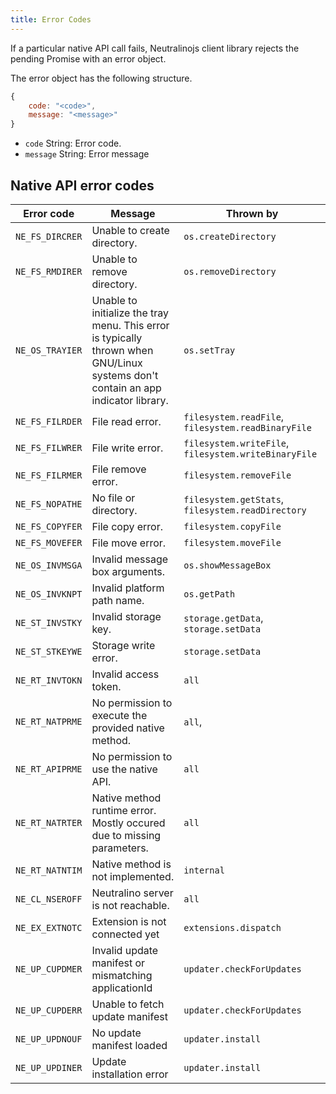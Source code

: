 ```yaml
---
title: Error Codes
---
```


If a particular native API call fails, Neutralinojs client library rejects the pending Promise with an error object.

The error object has the following structure.

```js
{
    code: "<code>",
    message: "<message>"
}
```

- `code` String: Error code.
- `message` String: Error message

## Native API error codes

| Error code                    | Message                                             | Thrown by
| --------------------------- | ------------------------------------------------------- | --------
| `NE_FS_DIRCRER`| Unable to create directory.        | `os.createDirectory`
| `NE_FS_RMDIRER`| Unable to remove directory.        | `os.removeDirectory`
| `NE_OS_TRAYIER`| Unable to initialize the tray menu. This error is typically thrown when GNU/Linux systems don't contain an app indicator library.        | `os.setTray`
| `NE_FS_FILRDER`| File read error.        | `filesystem.readFile`, `filesystem.readBinaryFile`
| `NE_FS_FILWRER`| File write error.        | `filesystem.writeFile`, `filesystem.writeBinaryFile`
| `NE_FS_FILRMER`| File remove error.        | `filesystem.removeFile`
| `NE_FS_NOPATHE`| No file or directory.        | `filesystem.getStats`, `filesystem.readDirectory`
| `NE_FS_COPYFER`| File copy error.        | `filesystem.copyFile`
| `NE_FS_MOVEFER`| File move error.        | `filesystem.moveFile`
| `NE_OS_INVMSGA`| Invalid message box arguments.        | `os.showMessageBox`
| `NE_OS_INVKNPT`| Invalid platform path name.        | `os.getPath`
| `NE_ST_INVSTKY`| Invalid storage key.        | `storage.getData`, `storage.setData`
| `NE_ST_STKEYWE`| Storage write error.        | `storage.setData`
| `NE_RT_INVTOKN`| Invalid access token.        | `all`
| `NE_RT_NATPRME`| No permission to execute the provided native method.        | `all`,
| `NE_RT_APIPRME`| No permission to use the native API.        | `all`
| `NE_RT_NATRTER`| Native method runtime error. Mostly occured due to missing parameters.    | `all`
| `NE_RT_NATNTIM`| Native method is not implemented.        | `internal`
| `NE_CL_NSEROFF`| Neutralino server is not reachable. | `all`
| `NE_EX_EXTNOTC`| Extension is not connected yet | `extensions.dispatch`
| `NE_UP_CUPDMER`| Invalid update manifest or mismatching applicationId | `updater.checkForUpdates`
| `NE_UP_CUPDERR`| Unable to fetch update manifest | `updater.checkForUpdates`
| `NE_UP_UPDNOUF`| No update manifest loaded | `updater.install`
| `NE_UP_UPDINER`| Update installation error | `updater.install`
